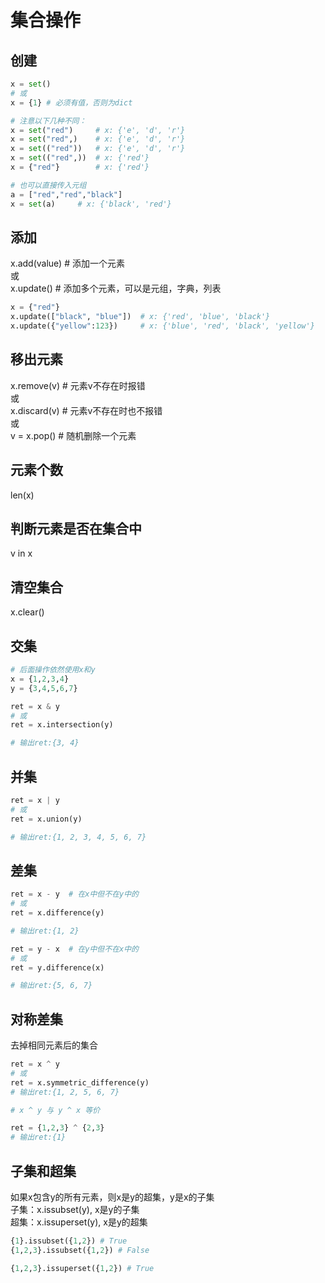 # 集合操作

## 创建
```python
x = set()
# 或
x = {1} # 必须有值，否则为dict

# 注意以下几种不同：
x = set("red")     # x: {'e', 'd', 'r'}
x = set("red",)    # x: {'e', 'd', 'r'}
x = set(("red"))   # x: {'e', 'd', 'r'}
x = set(("red",))  # x: {'red'}
x = {"red"}        # x: {'red'}

# 也可以直接传入元组
a = ["red","red","black"]
x = set(a)     # x: {'black', 'red'}
```

## 添加
x.add(value) # 添加一个元素  
或  
x.update() # 添加多个元素，可以是元组，字典，列表  

```python
x = {"red"}
x.update(["black", "blue"])  # x: {'red', 'blue', 'black'}
x.update({"yellow":123})     # x: {'blue', 'red', 'black', 'yellow'}
```

## 移出元素
x.remove(v)  # 元素v不存在时报错  
或  
x.discard(v) # 元素v不存在时也不报错  
或  
v = x.pop()  # 随机删除一个元素  

## 元素个数
len(x)

## 判断元素是否在集合中
v in x

## 清空集合
x.clear()

## 交集
```python
# 后面操作依然使用x和y
x = {1,2,3,4}
y = {3,4,5,6,7}

ret = x & y
# 或
ret = x.intersection(y)

# 输出ret:{3, 4}
```

## 并集
```python
ret = x | y
# 或
ret = x.union(y)

# 输出ret:{1, 2, 3, 4, 5, 6, 7}
```

## 差集
```python
ret = x - y  # 在x中但不在y中的
# 或
ret = x.difference(y)

# 输出ret:{1, 2}

ret = y - x  # 在y中但不在x中的
# 或
ret = y.difference(x)

# 输出ret:{5, 6, 7}
```

## 对称差集
去掉相同元素后的集合
```python
ret = x ^ y
# 或
ret = x.symmetric_difference(y)
# 输出ret:{1, 2, 5, 6, 7}

# x ^ y 与 y ^ x 等价

ret = {1,2,3} ^ {2,3}
# 输出ret:{1}
```

## 子集和超集
如果x包含y的所有元素，则x是y的超集，y是x的子集  
子集：x.issubset(y), x是y的子集  
超集：x.issuperset(y), x是y的超集
```python
{1}.issubset({1,2}) # True
{1,2,3}.issubset({1,2}) # False

{1,2,3}.issuperset({1,2}) # True
```


